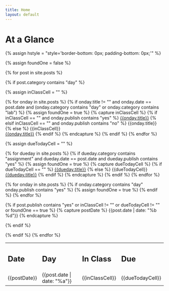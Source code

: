 ```yaml
---
title: Home
layout: default
---
```


# At a Glance

{% assign hstyle = "style='border-bottom: 0px; padding-bottom: 0px;'" %}

<table>
  <tr>
    <td><h2 {{hstyle}}>Date</h2></td>
    <td><h2 {{hstyle}}>Day</h2></td>
    <td><h2 {{hstyle}}>In Class</h2></td>
    <td><h2 {{hstyle}}>Due</h2></td>
  </tr>

{% assign foundOne = false %}
  
{% for post in site.posts %}

{% if post.category contains "day" %}

{% assign inClassCell = "" %}

{% for onday in site.posts %}
  {% if onday.title != "" and onday.date == post.date and (onday.category contains "day" or onday.category contains "lab") %}
    {% assign foundOne = true %}
    {% capture inClassCell %}
    {% if inClassCell == "" and onday.publish contains "yes" %}
        <a href="{{site.base}}{{onday.url}}">{{onday.title}}</a>
    {% elsif inClassCell == "" and onday.publish contains "no" %}
        {{onday.title}}
    {% else %}
      {{inClassCell}}<br/>
      <a href="{{site.base}}{{onday.url}}">{{onday.title}}</a>
    {% endif %}
    {% endcapture %}
  {% endif %}
{% endfor %}

{% assign dueTodayCell = "" %}

{% for dueday in site.posts %}
  {% if dueday.category contains "assignment" and dueday.date == post.date and dueday.publish contains "yes" %}
    {% assign foundOne = true %}
    {% capture dueTodayCell %}
    {% if dueTodayCell == "" %}
      <a href="{{site.base}}{{dueday.url}}">{{dueday.title}}</a>
    {% else %}
      {{dueTodayCell}}<br/>
      <a href="{{site.base}}{{dueday.url}}">{{dueday.title}}</a>
    {% endif %}
    {% endcapture %}
  {% endif %}
{% endfor %}

{% for onday in site.posts %}
  {% if onday.category contains "day" onday.publish contains "yes" %}
    {% assign foundOne = true %}
  {% endif %}
{% endfor %}

{% if post.publish contains "yes" or inClassCell != "" or dueTodayCell != "" or foundOne == true %}
{% capture postDate %}
{{post.date | date: "%b %d"}}
{% endcapture %}

<tr>
  <td>{{postDate}}</td>
  <td>{{post.date | date: "%a"}}</td>
  <td>{{inClassCell}}</td>
  <td>{{dueTodayCell}}</td>
</tr>
{% endif %}
    
{% endif %}
{% endfor %}
</table>


